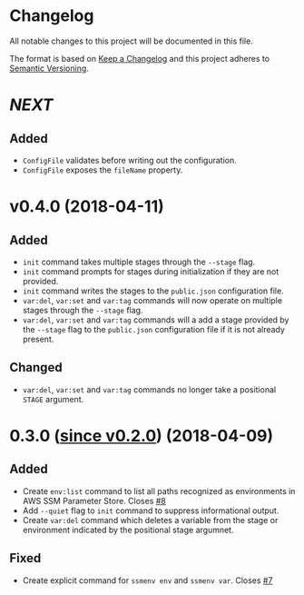 # Changelog

All notable changes to this project will be documented in this file.

The format is based on [Keep a Changelog][kac] and this project adheres to
[Semantic Versioning][semver].

[kac]: http://keepachangelog.com/en/1.0.0/
[semver]: http://semver.org/spec/v2.0.0.html

# _NEXT_

## Added

* `ConfigFile` validates before writing out the configuration.
* `ConfigFile` exposes the `fileName` property.

# v0.4.0 (2018-04-11)

## Added

* `init` command takes multiple stages through the `--stage` flag.
* `init` command prompts for stages during initialization if they are not
  provided.
* `init` command writes the stages to the `public.json` configuration file.
* `var:del`, `var:set` and `var:tag` commands will now operate on multiple
  stages through the `--stage` flag.
* `var:del`, `var:set` and `var:tag` commands will a add a stage provided by
  the `--stage` flag to the `public.json` configuration file if it is not
  already present.

## Changed

* `var:del`, `var:set` and `var:tag` commands no longer take a positional
  `STAGE` argument.

# 0.3.0 ([since v0.2.0](https://github.com/oursiberia/ssmenv/compare/v0.2.0...v0.3.0)) (2018-04-09)

## Added

* Create `env:list` command to list all paths recognized as environments in
  AWS SSM Parameter Store. Closes
  [#8](https://github.com/oursiberia/ssmenv/issues/8)
* Add `--quiet` flag to `init` command to suppress informational output.
* Create `var:del` command which deletes a variable from the stage or
  environment indicated by the positional stage argumnet.

## Fixed

* Create explicit command for `ssmenv env` and `ssmenv var`. Closes
  [#7](https://github.com/oursiberia/ssmenv/issues/7)
